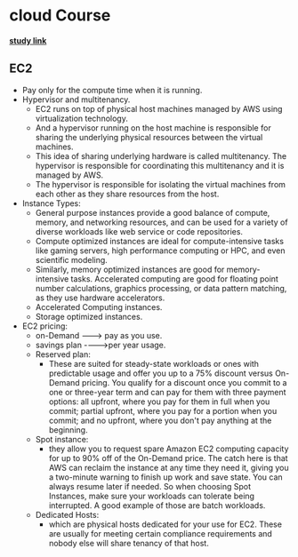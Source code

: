 # cloud Course
#### [study link](https://explore.skillbuilder.aws/learn/course/134/play/136404/aws-cloud-practitioner-essentials?lp=2170 "cloud practioner study")
## EC2

- Pay only for the compute time when it is running.
- Hypervisor and multitenancy.
  - EC2 runs on top of physical host machines managed by AWS using virtualization technology.
  - And a hypervisor running on the host machine is responsible for sharing the underlying physical resources between the virtual machines.
  - This idea of sharing underlying hardware is called multitenancy. The hypervisor is responsible for coordinating this multitenancy and it is managed by AWS.
  - The hypervisor is responsible for isolating the virtual machines from each other as they share resources from the host.
- Instance Types:
  - General purpose instances provide a good balance of compute, memory, and networking resources, and can be used for a variety of diverse workloads like web service or code repositories.
  - Compute optimized instances are ideal for compute-intensive tasks like gaming servers, high performance computing or HPC, and even scientific modeling.
  - Similarly, memory optimized instances are good for memory-intensive tasks. Accelerated computing are good for floating point number calculations, graphics processing, or data pattern matching, as they use hardware accelerators.
  - Accelerated Computing instances.
  - Storage optimized instances.
- EC2 pricing:
  - on-Demand ---> pay as you use.
  - savings plan ---->per year usage.
  - Reserved plan:
      - These are suited for steady-state workloads or ones with predictable usage and offer you up to a 75% discount versus On-Demand pricing. You qualify for a discount once you commit to a one or three-year term and can pay for them with three payment options: all upfront, where you pay for them in full when you commit; partial upfront, where you pay for a portion when you commit; and no upfront, where you don't pay anything at the beginning.
  - Spot instance:
      - they allow you to request spare Amazon EC2 computing capacity for up to 90% off of the On-Demand price. The catch here is that AWS can reclaim the instance at any time they need it, giving you a two-minute warning to finish up work and save state. You can always resume later if needed. So when choosing Spot Instances, make sure your workloads can tolerate being interrupted. A good example of those are batch workloads.
  - Dedicated Hosts:
      -  which are physical hosts dedicated for your use for EC2. These are usually for meeting certain compliance requirements and nobody else will share tenancy of that host.
